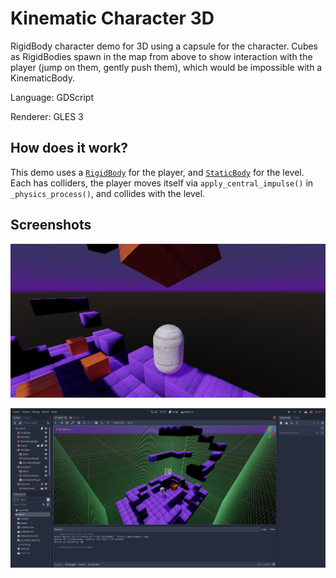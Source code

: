 # Kinematic Character 3D

RigidBody character demo for 3D using a capsule for the character.
Cubes as RigidBodies spawn in the map from above to show interaction with the player (jump on them, gently push them), which would be impossible with a KinematicBody.

Language: GDScript

Renderer: GLES 3

## How does it work?

This demo uses a [`RigidBody`](https://docs.godotengine.org/en/stable/classes/class_rigidbody.html)
for the player, and [`StaticBody`](https://docs.godotengine.org/en/latest/classes/class_staticbody.html)
for the level. Each has colliders, the player moves itself via
`apply_central_impulse()` in `_physics_process()`, and collides with the level.

## Screenshots

![Screenshot](screenshots/ingame.png)

![Screenshot](screenshots/editor.png)


